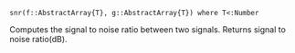```
snr(f::AbstractArray{T}, g::AbstractArray{T}) where T<:Number
```

Computes the signal to noise ratio between two signals. Returns signal to noise ratio(dB).
